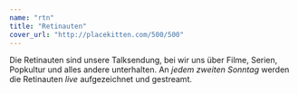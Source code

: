 ```yaml
---
name: "rtn"
title: "Retinauten"
cover_url: "http://placekitten.com/500/500"
---
```

Die Retinauten sind unsere Talksendung, bei wir uns über Filme, Serien, Popkultur und alles andere unterhalten. An _jedem zweiten Sonntag_ werden die Retinauten *live* aufgezeichnet und gestreamt.
